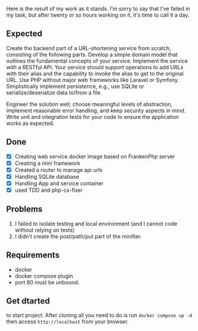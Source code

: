 Here is the result of my work as it stands.
I'm sorry to say that I've failed in my task, but after twenty or so hours working on it, it's time to call it a day.

## Expected

Create the backend part of a URL-shortening service from scratch, consisting of the following
parts.
Develop a simple domain model that outlines the fundamental concepts of your service.
Implement the service with a RESTful API. Your service should support operations to add URLs
with their alias and the capability to invoke the alias to get to the original URL.
Use PHP without major web frameworks like Laravel or Symfony. Simplistically implement
persistence, e.g., use SQLite or serialize/deserialize data to/from a file.

Engineer the solution well; choose meaningful levels of abstraction, implement reasonable error
handling, and keep security aspects in mind. Write unit and integration tests for your code to
ensure the application works as expected.

## Done

- [x] Creating web service docker image based on FrankenPhp server
- [x] Creating a mini framework
- [x] Created a router to manage api urls
- [x] Handling SQLite database
- [x] Handling App and service container
- [x] used TDD and php-cs-fixer

## Problems

1. I failed to isolate testing and local environment (and I cannot code without relying on tests)
2. I didn't create the post/path/put part of the minifier.

## Requirements

- docker
- docker compose plugin
- port 80 must be unbound.

## Get dtarted

to start project. After cloning all you need to do is run
`docker compose up -d`
then access `http://localhost` from your browser.
